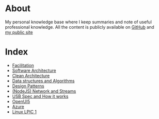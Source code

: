 # About

My personal knowledge base where I keep summaries and note of useful professional knowledge.
All the content is publicly available on [GitHub](https://segersian.github.io/knowledge-base/) and [my public site](https://kb.segersian.com)

# Index

* [Facilitation](facilitation/index.md)
* [Software Architecture](software-architecture/index.md)
* [Clean Architecture](architecture-clean/index.md)
* [Data structures and Algorithms](core-data-struct-algorithms/index.md)
* [Design Patterns](architecture-design-patterns/index.md)
* [(NodeJS) Network and Streams](nodejs-streams-and-networking/index.md)
* [USB Spec and How it works](usb-spec/index.md)
* [OpenUI5](tech-openui5/readme.md)
* [Azure](cloud-azure/readme.md)
* [Linux LPIC 1](linux-lpic-1/readme.md)

